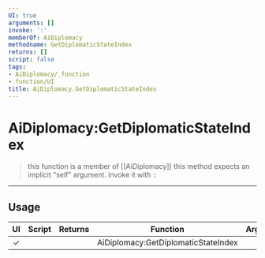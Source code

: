 ```yaml
---
UI: true
arguments: []
invoke: ':'
memberOf: AiDiplomacy
methodname: GetDiplomaticStateIndex
returns: []
script: false
tags:
- AiDiplomacy/_function
- function/UI
title: AiDiplomacy.GetDiplomaticStateIndex
---
```

# AiDiplomacy:GetDiplomaticStateIndex
> this function is a member of [[AiDiplomacy]]
> this method expects an implicit "self" argument. invoke it with `:`
-----
## Usage
|  UI | Script | Returns | Function | Arguments |
|:---:|:------:|-------:|:--------:|:---------|
|✓| ||AiDiplomacy:GetDiplomaticStateIndex||
